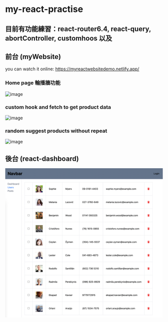 # my-react-practise

## 目前有功能練習：react-router6.4, react-query, abortController, customhoos 以及

## 前台 (myWebsite)

you can watch it online: https://myreactwebsitedemo.netlify.app/

### Home page 輪播牆功能
![image](https://github.com/EasonLiu0913/my-React-Website-demo/blob/master/screenshots/%E6%88%AA%E5%9C%96%202023-04-27%20%E4%B8%8B%E5%8D%884.18.01.png)

### custom hook and fetch to get product data
![image](https://raw.githubusercontent.com/EasonLiu0913/my-react-practise/master/screenshots/myWebsite2.png)

### random suggest products without repeat
![image](https://raw.githubusercontent.com/EasonLiu0913/my-react-practise/master/screenshots/myWebsite3.png)

## 後台 (react-dashboard)
![image](https://raw.githubusercontent.com/EasonLiu0913/my-react-practise/master/screenshots/react-dashboard.png)
